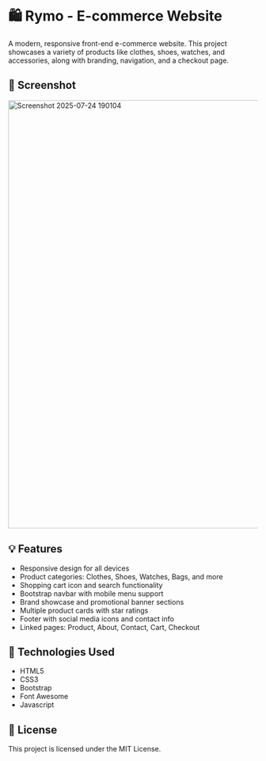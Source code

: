 # 🛍️ Rymo - E-commerce Website

A modern, responsive front-end e-commerce website. This project showcases a variety of products like clothes, shoes, watches, and accessories, along with branding, navigation, and a checkout page.

## 📸 Screenshot

<img width="1857" height="863" alt="Screenshot 2025-07-24 190104" src="https://github.com/user-attachments/assets/c288b90c-4741-43c4-a629-fc11e04d8cb1" />


## 💡 Features

- Responsive design for all devices
- Product categories: Clothes, Shoes, Watches, Bags, and more
- Shopping cart icon and search functionality
- Bootstrap navbar with mobile menu support
- Brand showcase and promotional banner sections
- Multiple product cards with star ratings
- Footer with social media icons and contact info
- Linked pages: Product, About, Contact, Cart, Checkout


## 🧰 Technologies Used

- HTML5
- CSS3
- Bootstrap
- Font Awesome
- Javascript

## 📄 License

This project is licensed under the MIT License.


